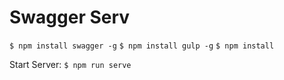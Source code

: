 # Swagger Serv
`$ npm install swagger -g`
`$ npm install gulp -g`
`$ npm install`


Start Server:
`$ npm run serve`
